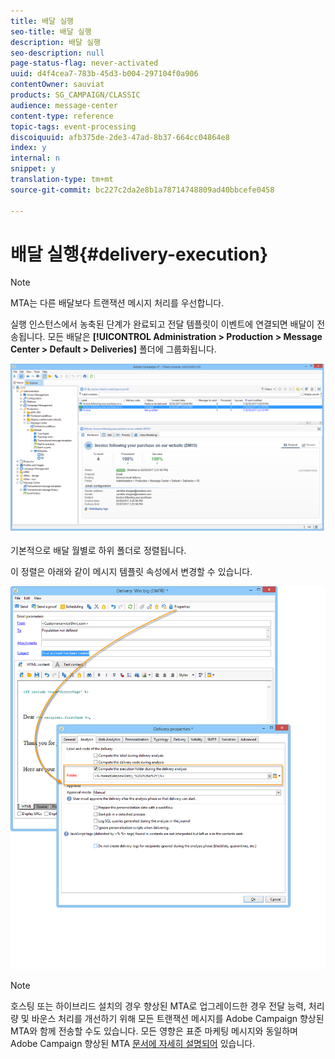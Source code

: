 ```yaml
---
title: 배달 실행
seo-title: 배달 실행
description: 배달 실행
seo-description: null
page-status-flag: never-activated
uuid: d4f4cea7-783b-45d3-b004-297104f0a906
contentOwner: sauviat
products: SG_CAMPAIGN/CLASSIC
audience: message-center
content-type: reference
topic-tags: event-processing
discoiquuid: afb375de-2de3-47ad-8b37-664cc04864e8
index: y
internal: n
snippet: y
translation-type: tm+mt
source-git-commit: bc227c2da2e8b1a78714748809ad40bbcefe0458

---
```



# 배달 실행{#delivery-execution}

>[!NOTE]
>
>MTA는 다른 배달보다 트랜잭션 메시지 처리를 우선합니다.

실행 인스턴스에서 농축된 단계가 완료되고 전달 템플릿이 이벤트에 연결되면 배달이 전송됩니다. 모든 배달은 **[!UICONTROL Administration > Production > Message Center > Default > Deliveries]** 폴더에 그룹화됩니다.

![](assets/messagecenter_deliveries_execinstances_001.png)

기본적으로 배달 월별로 하위 폴더로 정렬됩니다.

이 정렬은 아래와 같이 메시지 템플릿 속성에서 변경할 수 있습니다.

![](assets/messagecenter_deliveries_properties_001.png)

>[!NOTE]
>
>호스팅 또는 하이브리드 설치의 경우 향상된 MTA로 업그레이드한 경우 전달 능력, 처리량 및 바운스 처리를 개선하기 위해 모든 트랜잭션 메시지를 Adobe Campaign 향상된 MTA와 함께 전송할 수도 있습니다. 모든 영향은 표준 마케팅 메시지와 동일하며 Adobe Campaign 향상된 MTA [문서에 자세히 설명되어](https://helpx.adobe.com/campaign/kb/campaign-enhanced-mta.html) 있습니다.
